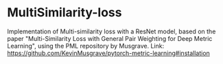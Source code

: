 # MultiSimilarity-loss
Implementation of Multi-similarity loss with a ResNet model, based on the paper "Multi-Similarity Loss with General Pair Weighting for Deep Metric Learning", using the PML repository by Musgrave. Link: https://github.com/KevinMusgrave/pytorch-metric-learning#installation
